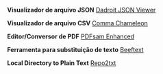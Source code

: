 **Visualizador de arquivo JSON**
[Dadroit JSON Viewer](https://dadroit.com/)

**Visualizador de arquivo CSV**
[Comma Chameleon](https://comma-chameleon.io/#download)

**Editor/Conversor de PDF**
[PDFsam Enhanced](https://cart.pdfsam.org/web/?lang=pt)

**Ferramenta para substituição de texto**
[Beeftext](https://beeftext.org/)

**Local Directory to Plain Text**
[Repo2txt](https://repo2txt.simplebasedomain.com/local.html)
